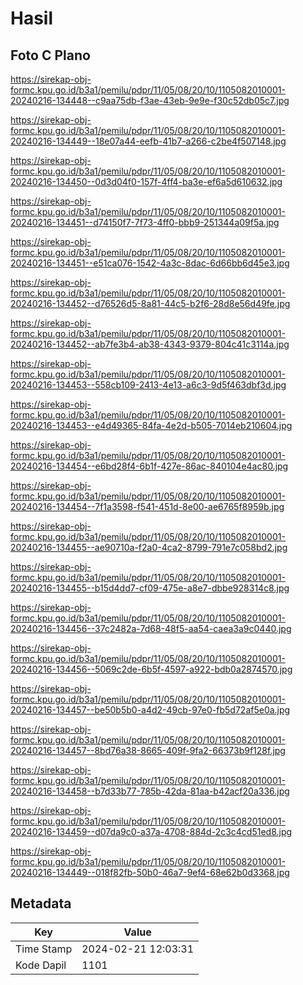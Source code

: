 # Hasil

## Foto C Plano

https://sirekap-obj-formc.kpu.go.id/b3a1/pemilu/pdpr/11/05/08/20/10/1105082010001-20240216-134448--c9aa75db-f3ae-43eb-9e9e-f30c52db05c7.jpg

https://sirekap-obj-formc.kpu.go.id/b3a1/pemilu/pdpr/11/05/08/20/10/1105082010001-20240216-134449--18e07a44-eefb-41b7-a266-c2be4f507148.jpg

https://sirekap-obj-formc.kpu.go.id/b3a1/pemilu/pdpr/11/05/08/20/10/1105082010001-20240216-134450--0d3d04f0-157f-4ff4-ba3e-ef6a5d610632.jpg

https://sirekap-obj-formc.kpu.go.id/b3a1/pemilu/pdpr/11/05/08/20/10/1105082010001-20240216-134451--d74150f7-7f73-4ff0-bbb9-251344a09f5a.jpg

https://sirekap-obj-formc.kpu.go.id/b3a1/pemilu/pdpr/11/05/08/20/10/1105082010001-20240216-134451--e51ca076-1542-4a3c-8dac-6d66bb6d45e3.jpg

https://sirekap-obj-formc.kpu.go.id/b3a1/pemilu/pdpr/11/05/08/20/10/1105082010001-20240216-134452--d76526d5-8a81-44c5-b2f6-28d8e56d49fe.jpg

https://sirekap-obj-formc.kpu.go.id/b3a1/pemilu/pdpr/11/05/08/20/10/1105082010001-20240216-134452--ab7fe3b4-ab38-4343-9379-804c41c3114a.jpg

https://sirekap-obj-formc.kpu.go.id/b3a1/pemilu/pdpr/11/05/08/20/10/1105082010001-20240216-134453--558cb109-2413-4e13-a6c3-9d5f463dbf3d.jpg

https://sirekap-obj-formc.kpu.go.id/b3a1/pemilu/pdpr/11/05/08/20/10/1105082010001-20240216-134453--e4d49365-84fa-4e2d-b505-7014eb210604.jpg

https://sirekap-obj-formc.kpu.go.id/b3a1/pemilu/pdpr/11/05/08/20/10/1105082010001-20240216-134454--e6bd28f4-6b1f-427e-86ac-840104e4ac80.jpg

https://sirekap-obj-formc.kpu.go.id/b3a1/pemilu/pdpr/11/05/08/20/10/1105082010001-20240216-134454--7f1a3598-f541-451d-8e00-ae6765f8959b.jpg

https://sirekap-obj-formc.kpu.go.id/b3a1/pemilu/pdpr/11/05/08/20/10/1105082010001-20240216-134455--ae90710a-f2a0-4ca2-8799-791e7c058bd2.jpg

https://sirekap-obj-formc.kpu.go.id/b3a1/pemilu/pdpr/11/05/08/20/10/1105082010001-20240216-134455--b15d4dd7-cf09-475e-a8e7-dbbe928314c8.jpg

https://sirekap-obj-formc.kpu.go.id/b3a1/pemilu/pdpr/11/05/08/20/10/1105082010001-20240216-134456--37c2482a-7d68-48f5-aa54-caea3a9c0440.jpg

https://sirekap-obj-formc.kpu.go.id/b3a1/pemilu/pdpr/11/05/08/20/10/1105082010001-20240216-134456--5069c2de-6b5f-4597-a922-bdb0a2874570.jpg

https://sirekap-obj-formc.kpu.go.id/b3a1/pemilu/pdpr/11/05/08/20/10/1105082010001-20240216-134457--be50b5b0-a4d2-49cb-97e0-fb5d72af5e0a.jpg

https://sirekap-obj-formc.kpu.go.id/b3a1/pemilu/pdpr/11/05/08/20/10/1105082010001-20240216-134457--8bd76a38-8665-409f-9fa2-66373b9f128f.jpg

https://sirekap-obj-formc.kpu.go.id/b3a1/pemilu/pdpr/11/05/08/20/10/1105082010001-20240216-134458--b7d33b77-785b-42da-81aa-b42acf20a336.jpg

https://sirekap-obj-formc.kpu.go.id/b3a1/pemilu/pdpr/11/05/08/20/10/1105082010001-20240216-134459--d07da9c0-a37a-4708-884d-2c3c4cd51ed8.jpg

https://sirekap-obj-formc.kpu.go.id/b3a1/pemilu/pdpr/11/05/08/20/10/1105082010001-20240216-134449--018f82fb-50b0-46a7-9ef4-68e62b0d3368.jpg


## Metadata

| Key        | Value               |
| ---------- | ------------------- |
| Time Stamp | 2024-02-21 12:03:31 |
| Kode Dapil | 1101                |



